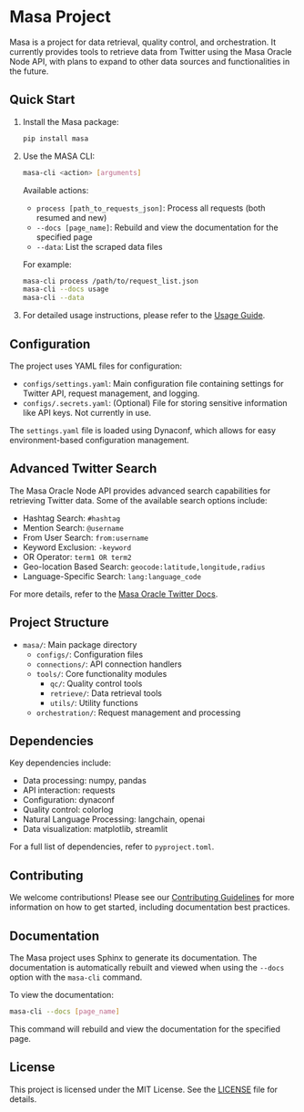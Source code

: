 # Masa Project

Masa is a project for data retrieval, quality control, and orchestration. It currently provides tools to retrieve data from Twitter using the Masa Oracle Node API, with plans to expand to other data sources and functionalities in the future.

## Quick Start

1. Install the Masa package:

   ```bash
   pip install masa
   ```

2. Use the MASA CLI:

   ```bash
   masa-cli <action> [arguments]
   ```

   Available actions:
   - `process [path_to_requests_json]`: Process all requests (both resumed and new)
   - `--docs [page_name]`: Rebuild and view the documentation for the specified page
   - `--data`: List the scraped data files

   For example:

   ```bash
   masa-cli process /path/to/request_list.json
   masa-cli --docs usage
   masa-cli --data
   ```

3. For detailed usage instructions, please refer to the [Usage Guide](usage.rst).

## Configuration

The project uses YAML files for configuration:

- `configs/settings.yaml`: Main configuration file containing settings for Twitter API, request management, and logging.
- `configs/.secrets.yaml`: (Optional) File for storing sensitive information like API keys. Not currently in use.

The `settings.yaml` file is loaded using Dynaconf, which allows for easy environment-based configuration management.

## Advanced Twitter Search

The Masa Oracle Node API provides advanced search capabilities for retrieving Twitter data. Some of the available search options include:

- Hashtag Search: `#hashtag`
- Mention Search: `@username`
- From User Search: `from:username`
- Keyword Exclusion: `-keyword`
- OR Operator: `term1 OR term2`
- Geo-location Based Search: `geocode:latitude,longitude,radius`
- Language-Specific Search: `lang:language_code`

For more details, refer to the [Masa Oracle Twitter Docs](https://developers.masa.ai/docs/masa-oracle/oracle-node/twitter-data#advanced-search).

## Project Structure

- `masa/`: Main package directory
  - `configs/`: Configuration files
  - `connections/`: API connection handlers
  - `tools/`: Core functionality modules
    - `qc/`: Quality control tools
    - `retrieve/`: Data retrieval tools
    - `utils/`: Utility functions
  - `orchestration/`: Request management and processing

## Dependencies

Key dependencies include:

- Data processing: numpy, pandas
- API interaction: requests
- Configuration: dynaconf
- Quality control: colorlog
- Natural Language Processing: langchain, openai
- Data visualization: matplotlib, streamlit

For a full list of dependencies, refer to `pyproject.toml`.

## Contributing

We welcome contributions! Please see our [Contributing Guidelines](CONTRIBUTING.md) for more information on how to get started, including documentation best practices.

## Documentation

The Masa project uses Sphinx to generate its documentation. The documentation is automatically rebuilt and viewed when using the `--docs` option with the `masa-cli` command.

To view the documentation:

```bash
masa-cli --docs [page_name]
```

This command will rebuild and view the documentation for the specified page.

## License

This project is licensed under the MIT License. See the [LICENSE](../../LICENSE) file for details.
